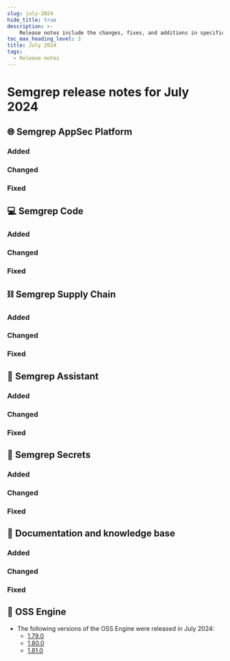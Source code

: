 ```yaml
---
slug: july-2024
hide_title: true
description: >-
    Release notes include the changes, fixes, and additions in specific versions of Semgrep.
toc_max_heading_level: 3
title: July 2024
tags:
  - Release notes
---
```


# Semgrep release notes for July 2024

## 🌐 Semgrep AppSec Platform

### Added

### Changed

### Fixed

## 💻 Semgrep Code

### Added

### Changed

### Fixed

## ⛓️ Semgrep Supply Chain

### Added

### Changed

### Fixed

## 🤖 Semgrep Assistant

### Added

### Changed

### Fixed

## 🔐 Semgrep Secrets

### Added

### Changed

### Fixed

## 📝 Documentation and knowledge base

### Added

### Changed

### Fixed

## 🔧 OSS Engine

* The following versions of the OSS Engine were released in July 2024:
  * [<i class="fas fa-external-link fa-xs"></i>1.79.0](https://github.com/semgrep/semgrep/releases/tag/v1.79.0)
  * [<i class="fas fa-external-link fa-xs"></i>1.80.0](https://github.com/semgrep/semgrep/releases/tag/v1.80.0)
  * [<i class="fas fa-external-link fa-xs"></i>1.81.0](https://github.com/semgrep/semgrep/releases/tag/v1.81.0)

